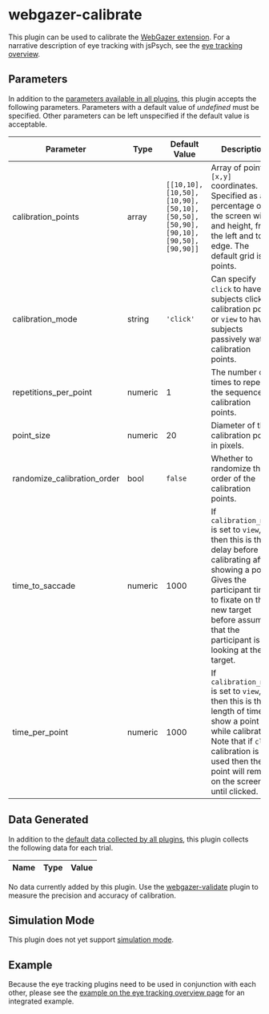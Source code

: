 # webgazer-calibrate

This plugin can be used to calibrate the [WebGazer extension](../extensions/webgazer). For a narrative description of eye tracking with jsPsych, see the [eye tracking overview](../overview/eye-tracking). 

## Parameters

In addition to the [parameters available in all plugins](../overview/plugins.md#parameters-available-in-all-plugins), this plugin accepts the following parameters. Parameters with a default value of *undefined* must be specified. Other parameters can be left unspecified if the default value is acceptable.

Parameter | Type | Default Value | Description
----------|------|---------------|------------
calibration_points | array | `[[10,10], [10,50], [10,90], [50,10], [50,50], [50,90], [90,10], [90,50], [90,90]]` | Array of points in `[x,y]` coordinates. Specified as a percentage of the screen width and height, from the left and top edge. The default grid is 9 points.
calibration_mode | string | `'click'` | Can specify `click` to have subjects click on calibration points or `view` to have subjects passively watch calibration points.
repetitions_per_point | numeric | 1 | The number of times to repeat the sequence of calibration points.
point_size | numeric | 20 | Diameter of the calibration points in pixels.
randomize_calibration_order | bool | `false` | Whether to randomize the order of the calibration points.
time_to_saccade | numeric | 1000 | If `calibration_mode` is set to `view`, then this is the delay before calibrating after showing a point. Gives the participant time to fixate on the new target before assuming that the participant is looking at the target.
time_per_point | numeric | 1000 | If `calibration_mode` is set to `view`, then this is the length of time to show a point while calibrating. Note that if `click` calibration is used then the point will remain on the screen until clicked.

## Data Generated

In addition to the [default data collected by all plugins](../overview/plugins.md#data-collected-by-all-plugins), this plugin collects the following data for each trial.

Name | Type | Value
-----|------|------

No data currently added by this plugin. Use the [webgazer-validate](jspsych-webgazer-validate) plugin to measure the precision and accuracy of calibration.

## Simulation Mode

This plugin does not yet support [simulation mode](../overview/simulation.md).

## Example

Because the eye tracking plugins need to be used in conjunction with each other, please see the [example on the eye tracking overview page](../overview/eye-tracking.md#example) for an integrated example. 

